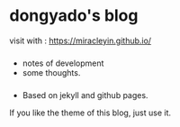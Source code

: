 dongyado's blog
=====

visit with : https://miracleyin.github.io/

### 
- notes of development
- some thoughts.

### 
- Based on jekyll and github pages.

If you like the theme of this blog, just use it.
